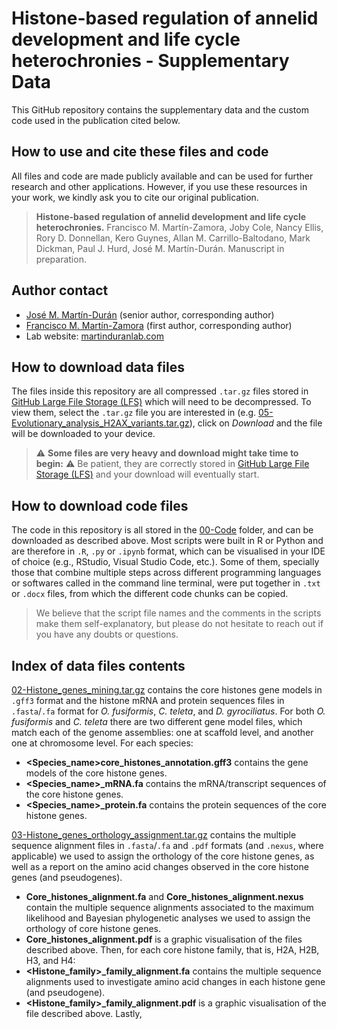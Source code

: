 # Histone-based regulation of annelid development and life cycle heterochronies - Supplementary Data
This GitHub repository contains the supplementary data and the custom code used in the publication cited below.

## How to use and cite these files and code
All files and code are made publicly available and can be used for further research and other applications. However, if you use these resources in your work, we kindly ask you to cite our original publication.
> **Histone-based regulation of annelid development and life cycle heterochronies.**
> Francisco M. Martín-Zamora, Joby Cole, Nancy Ellis, Rory D. Donnellan, Kero Guynes, Allan M. Carrillo-Baltodano, Mark Dickman, Paul J. Hurd, José M. Martín-Durán.
> Manuscript in preparation.

## Author contact
- [José M. Martín-Durán](mailto:chema.martin@qmul.ac.uk) (senior author, corresponding author)
- [Francisco M. Martín-Zamora](mailto:f.m.martinzamora@qmul.ac.uk) (first author, corresponding author)
- Lab website: [martinduranlab.com](https://www.martinduranlab.com)

## How to download data files
The files inside this repository are all compressed `.tar.gz` files stored in [GitHub Large File Storage (LFS)](https://git-lfs.github.com/) which will need to be decompressed. To view them, select the `.tar.gz` file you are interested in (e.g. [05-Evolutionary_analysis_H2AX_variants.tar.gz](05-Evolutionary_analysis_H2AX_variants.tar.gz)), click on *Download* and the file will be downloaded to your device.

> :warning: **Some files are very heavy and download might take time to begin:** :warning: Be patient, they are correctly stored in [GitHub Large File Storage (LFS)](https://git-lfs.github.com/) and your download will eventually start.

## How to download code files
The code in this repository is all stored in the [00-Code](00-Code) folder, and can be downloaded as described above. Most scripts were built in R or Python and are therefore in `.R`, `.py` or `.ipynb` format, which can be visualised in your IDE of choice (e.g., RStudio, Visual Studio Code, etc.). Some of them, specially those that combine multiple steps across different programming languages or softwares called in the command line terminal, were put together in `.txt` or `.docx` files, from which the different code chunks can be copied.

> We believe that the script file names and the comments in the scripts make them self-explanatory, but please do not hesitate to reach out if you have any doubts or questions.

## Index of data files contents
[02-Histone_genes_mining.tar.gz](02-Histone_genes_mining.tar.gz) contains the core histones gene models in `.gff3` format and the histone mRNA and protein sequences files in `.fasta`/`.fa` format for *O. fusiformis*, *C. teleta*, and *D. gyrociliatus*. For both *O. fusiformis* and *C. teleta* there are two different gene model files, which match each of the genome assemblies: one at scaffold level, and another one at chromosome level. For each species:
- **<Species_name>core_histones_annotation.gff3** contains the gene models of the core histone genes.
- **<Species_name>_mRNA.fa** contains the mRNA/transcript sequences of the core histone genes.
- **<Species_name>_protein.fa** contains the protein sequences of the core histone genes.


[03-Histone_genes_orthology_assignment.tar.gz](03-Histone_genes_orthology_assignment.tar.gz) contains the multiple sequence alignment files in `.fasta`/`.fa` and `.pdf` formats (and `.nexus`, where applicable) we used to assign the orthology of the core histone genes, as well as a report on the amino acid changes observed in the core histone genes (and pseudogenes).
- **Core_histones_alignment.fa** and **Core_histones_alignment.nexus** contain the multiple sequence alignments associated to the maximum likelihood and Bayesian phylogenetic analyses we used to assign the orthology of core histone genes.
- **Core_histones_alignment.pdf** is a graphic visualisation of the files described above.
Then, for each core histone family, that is, H2A, H2B, H3, and H4:
- **<Histone_family>_family_alignment.fa** contains the multiple sequence alignments used to investigate amino acid changes in each histone gene (and pseudogene).
- **<Histone_family>_family_alignment.pdf** is a graphic visualisation of the file described above.
  Lastly, 
